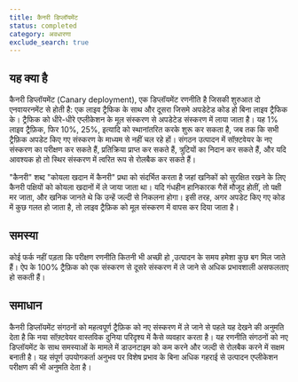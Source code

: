 ```yaml
---
title: कैनरी डिप्लॉयमेंट
status: completed
category: अवधारणा
exclude_search: true
---
```


## यह क्या है

कैनरी डिप्लॉयमेंट (Canary deployment), एक डिप्लॉयमेंट रणनीति है जिसकी शुरुआत दो एनवायरनमेंट से होती है: एक लाइव ट्रैफिक के साथ और दूसरा जिसमे अपडेटेड कोड हो बिना लाइव ट्रैफिक के। ट्रैफिक को धीरे-धीरे एप्लीकेशन के मूल संस्करण से अपडेटेड संस्करण में लाया जाता है। यह 1% लाइव ट्रैफ़िक, फिर 10%, 25%, इत्यादि को स्थानांतरित करके शुरू कर सकता है, जब तक कि सभी ट्रैफ़िक अपडेट किए गए संस्करण के माध्यम से नहीं चल रहे हों। संगठन उत्पादन में सॉफ़्टवेयर के नए संस्करण का परीक्षण कर सकते हैं, प्रतिक्रिया प्राप्त कर सकते हैं, त्रुटियों का निदान कर सकते हैं, और यदि आवश्यक हो तो स्थिर संस्करण में त्वरित रूप से रोलबैक कर सकते हैं।

"कैनरी" शब्द "कोयला खदान में कैनरी" प्रथा को संदर्भित करता है जहां खनिकों को सुरक्षित रखने के लिए कैनरी पक्षियों को कोयला खदानों में ले जाया जाता था। यदि गंधहीन हानिकारक गैसें मौजूद होतीं, तो पक्षी मर जाता, और खनिक जानते थे कि उन्हें जल्दी से निकलना होगा। इसी तरह, अगर अपडेट किए गए कोड में कुछ गलत हो जाता है, तो लाइव ट्रैफ़िक को मूल संस्करण में वापस कर दिया जाता है।

## समस्या

कोई फर्क नहीं पड़ता कि परीक्षण रणनीति कितनी भी अच्छी हो ,उत्पादन के समय हमेशा कुछ बग मिल जाते हैं। ऐप के 100% ट्रैफ़िक को एक संस्करण से दूसरे संस्करण में ले जाने से अधिक प्रभावशाली असफलताए हो सकती हैं।

## समाधान

कैनरी डिप्लॉयमेंट संगठनों को महत्वपूर्ण ट्रैफ़िक को नए संस्करण में ले जाने से पहले यह देखने की अनुमति देता है कि नया सॉफ़्टवेयर वास्तविक दुनिया परिदृश्य में कैसे व्यवहार करता है। यह रणनीति संगठनों को नए डिप्लॉयमेंट के साथ समस्याओं के मामले में डाउनटाइम को कम करने और जल्दी से रोलबैक करने में सक्षम बनाती है। यह संपूर्ण उपयोगकर्ता अनुभव पर विशेष प्रभाव के बिना अधिक गहराई से उत्पादन एप्लीकेशन परीक्षण की भी अनुमति देता है।
